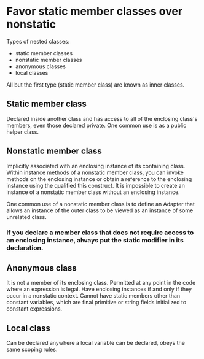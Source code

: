 # Favor static member classes over nonstatic

Types of nested classes:
- static member classes
- nonstatic member classes
- anonymous classes
- local classes

All but the first type (static member class) are known as inner classes. 

## Static member class
Declared inside another class and has access to all of the enclosing class's members, even those declared private. 
One common use is as a public helper class. 

## Nonstatic member class
Implicitly associated with an enclosing instance of its containing class. Within instance methods of a nonstatic member class,
you can invoke methods on the enclosing instance or obtain a reference to the enclosing instance using the qualified this construct. 
It is impossible to create an instance of a nonstatic member class without an enclosing instance. 

One common use of a nonstatic member class is to define an Adapter that allows an instance of the outer class to be viewed as an instance 
of some unrelated class. 

### If you declare a member class that does not require access to an enclosing instance, always put the static modifier in its declaration.

## Anonymous class
It is not a member of its enclosing class. Permitted at any point in the code where an expression is legal. 
Have enclosing instances if and only if they occur in a nonstatic context. 
Cannot have static members other than constant variables, which are final primitive or string fields initialized to constant expressions. 

## Local class
Can be declared anywhere a local variable can be declared, obeys the same scoping rules. 